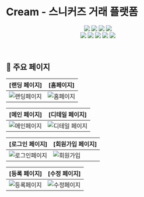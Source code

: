 Cream - 스니커즈 거래 플랫폼
===========================================

<p align="center">
</p>


<p align="center" display="inline-block">
    <img src="https://img.shields.io/badge/HTML-E34F26?style=for-the-badge&logo=HTML5&logoColor=white">
    <img src="https://img.shields.io/badge/CSS-1572B6?style=for-the-badge&logo=CSS3&logoColor=white">
    <img src="https://img.shields.io/badge/JavaScript-F7DF1E?style=for-the-badge&logo=JavaScript&logoColor=white"> 
     <img src="https://img.shields.io/badge/TypeScript-3178C6?style=for-the-badge&logo=TypeScript&logoColor=white"> <br>
   <img src="https://img.shields.io/badge/React-61DAFB?style=for-the-badge&logo=React&logoColor=white"> 
    <img src="https://img.shields.io/badge/Next.js-000000?style=for-the-badge&logo=Next.js&logoColor=white">
 <img src="https://img.shields.io/badge/GraphQL-E10098?style=for-the-badge&logo=GraphQL&logoColor=white">
 <img src="https://img.shields.io/badge/Prettier-F7B93E?style=for-the-badge&logo=Prettier&logoColor=white">
<img src="https://img.shields.io/badge/ESLint-4B32C3?style=for-the-badge&logo=ESLint&logoColor=white">
</p><br>

📝 주요 페이지
------------
|[랜딩 페이지]|[홈페이지]|
|--------|--------|
|![랜딩페이지](https://user-images.githubusercontent.com/107944090/209990139-cd52de44-13aa-40a9-a21e-2158569b058f.gif)|![홈페이지](https://user-images.githubusercontent.com/107944090/209992079-e0b5af6b-a233-4a92-a053-970273069ca2.gif)|

|[메인 페이지]|[디테일 페이지]|
|--------|--------|
|![메인페이지](https://user-images.githubusercontent.com/107944090/209993719-9dbb090f-b2de-4ade-9c56-6f0ef82ac6d7.gif)|![디테일 페이지](https://user-images.githubusercontent.com/107944090/209993736-6ced952b-605b-410d-924e-dc86a9a3a77f.gif)|

|[로그인 페이지]|[회원가입 페이지]|
|--------|--------|
|![로그인페이지](https://user-images.githubusercontent.com/107944090/210010388-e1eac5fb-9399-47d6-b000-0bec4ad94730.gif)|![회원가입](https://user-images.githubusercontent.com/107944090/210010405-0e60d66c-664a-4d08-848e-5b10675363dc.gif)|

|[등록 페이지]|[수정 페이지]|
|--------|--------|
|![등록페이지](https://user-images.githubusercontent.com/107944090/210010477-b68a7d3e-328b-409f-a0d2-1a515bb03c89.gif)|![수정페이지](https://user-images.githubusercontent.com/107944090/210010499-2022189a-14d7-4844-98b8-983f3790b2be.gif)|